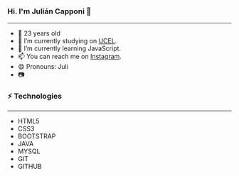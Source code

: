 ### Hi. I'm Julián Capponi 👋

---
- 🌱 23 years old
- 🔭 I’m currently studying on [UCEL](https://www.ucel.edu.ar/).
- 🌱 I’m currently learning JavaScript.
- 📫 You can reach me on [Instagram](https://www.instagram.com/julicapponi/).
- 😄 Pronouns: Juli
- :camera:
### ⚡ Technologies
---
- HTML5
- CSS3
- BOOTSTRAP
- JAVA
- MYSQL
- GIT
- GITHUB




